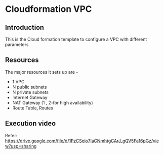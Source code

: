 # Cloudformation VPC

## Introduction
This is the Cloud formation template to configure a VPC with different parameters

## Resources
The major resources it sets up are -
- 1 VPC
- N public subnets
- N private subnets
- Internet Gateway
- NAT Gateway (1 , 2-for high availability)
- Route Table, Routes         

## Execution video
Refer: https://drive.google.com/file/d/1PzCSeio7IaCNmhtgCArJ_gQV5Fa16pGz/view?usp=sharing
